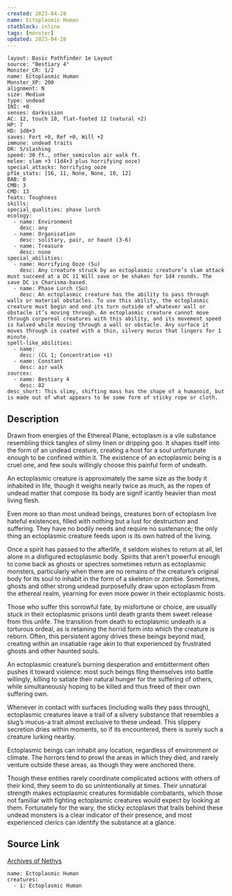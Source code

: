 ```yaml
---
created: 2023-04-28
name: Ectoplasmic Human
statblock: inline
tags: [monster]
updated: 2023-04-28
---
```

```statblock
layout: Basic Pathfinder 1e Layout
source: "Bestiary 4"
Monster_CR: 1/2
name: Ectoplasmic Human
Monster_XP: 200
alignment: N
size: Medium
type: undead
INI: +0
senses: darkvision
AC: 12, touch 10, flat-footed 12 (natural +2)
HP: 7
HD: 1d8+3
saves: Fort +0, Ref +0, Will +2
immune: undead traits
DR: 5/slashing
speed: 30 ft., other_semicolon air walk ft.
melee: slam +3 (1d4+3 plus horrifying ooze)
special_attacks: horrifying ooze
pf1e_stats: [16, 11, None, None, 10, 12]
BAB: 0
CMB: 3
CMD: 13
feats: Toughness
skills: 
special_qualities: phase lurch
ecology:
  - name: Environment
    desc: any
  - name: Organisation
    desc: solitary, pair, or haunt (3-6)
  - name: Treasure
    desc: none
special_abilities:
  - name: Horrifying Ooze (Su)
    desc: Any creature struck by an ectoplasmic creature’s slam attack must succeed at a DC 11 Will save or be shaken for 1d4 rounds. The save DC is Charisma-based.
  - name: Phase Lurch (Su)
    desc: An ectoplasmic creature has the ability to pass through walls or material obstacles. To use this ability, the ectoplasmic creature must begin and end its turn outside of whatever wall or obstacle it’s moving through. An ectoplasmic creature cannot move through corporeal creatures with this ability, and its movement speed is halved while moving through a wall or obstacle. Any surface it moves through is coated with a thin, silvery mucus that lingers for 1 minute.
spell-like_abilities:
  - name:
    desc: (CL 1; Concentration +1)
  - name: Constant
    desc: air walk
sources:
  - name: Bestiary 4
    desc: 82
desc_short: This slimy, shifting mass has the shape of a humanoid, but is made out of what appears to be some form of sticky rope or cloth.
```
## Description
Drawn from energies of the Ethereal Plane, ectoplasm is a vile substance resembling thick tangles of slimy linen or dripping goo. It shapes itself into the form of an undead creature, creating a host for a soul unfortunate enough to be confined within it. The existence of an ectoplasmic being is a cruel one, and few souls willingly choose this painful form of undeath.

An ectoplasmic creature is approximately the same size as the body it inhabited in life, though it weighs nearly twice as much, as the ropes of undead matter that compose its body are signif icantly heavier than most living flesh.

Even more so than most undead beings, creatures born of ectoplasm live hateful existences, filled with nothing but a lust for destruction and suffering. They have no bodily needs and require no sustenance; the only thing an ectoplasmic creature feeds upon is its own hatred of the living.

Once a spirit has passed to the afterlife, it seldom wishes to return at all, let alone in a disfigured ectoplasmic body. Spirits that aren’t powerful enough to come back as ghosts or spectres sometimes return as ectoplasmic monsters, particularly when there are no remains of the creature’s original body for its soul to inhabit in the form of a skeleton or zombie. Sometimes, ghosts and other strong undead purposefully draw upon ectoplasm from the ethereal realm, yearning for even more power in their ectoplasmic hosts.

Those who suffer this sorrowful fate, by misfortune or choice, are usually stuck in their ectoplasmic prisons until death grants them sweet release from this unlife. The transition from death to ectoplasmic undeath is a torturous ordeal, as is retaining the horrid form into which the creature is reborn. Often, this persistent agony drives these beings beyond mad, creating within an insatiable rage akin to that experienced by frustrated ghosts and other haunted souls.

An ectoplasmic creature’s burning desperation and embitterment often pushes it toward violence: most such beings fling themselves into battle willingly, killing to satiate their natural hunger for the suffering of others, while simultaneously hoping to be killed and thus freed of their own suffering own.

Whenever in contact with surfaces (including walls they pass through), ectoplasmic creatures leave a trail of a silvery substance that resembles a slug’s mucus-a trait almost exclusive to these undead. This slippery secretion dries within moments, so if its encountered, there is surely such a creature lurking nearby.

Ectoplasmic beings can inhabit any location, regardless of environment or climate. The horrors tend to prowl the areas in which they died, and rarely venture outside these areas, as though they were anchored there.

Though these entities rarely coordinate complicated actions with others of their kind, they seem to do so unintentionally at times. Their unnatural strength makes ectoplasmic creatures formidable combatants, which those not familiar with fighting ectoplasmic creatures would expect by looking at them. Fortunately for the wary, the sticky ectoplasm that trails behind these undead monsters is a clear indicator of their presence, and most experienced clerics can identify the substance at a glance.
## Source Link
[Archives of Nethys](https://aonprd.com/MonsterDisplay.aspx?ItemName=Ectoplasmic%20Human)
```encounter-table
name: Ectoplasmic Human
creatures:
  - 1: Ectoplasmic Human
```
